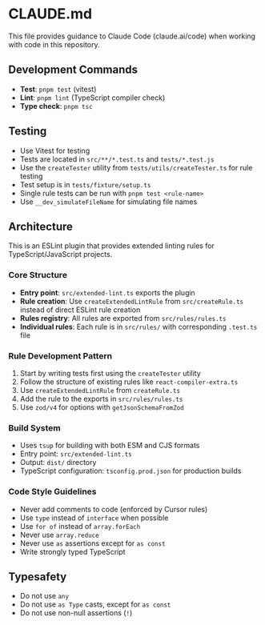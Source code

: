 # CLAUDE.md

This file provides guidance to Claude Code (claude.ai/code) when working with code in this repository.

## Development Commands

- **Test**: `pnpm test` (vitest)
- **Lint**: `pnpm lint` (TypeScript compiler check)
- **Type check**: `pnpm tsc`

## Testing

- Use Vitest for testing
- Tests are located in `src/**/*.test.ts` and `tests/*.test.js`
- Use the `createTester` utility from `tests/utils/createTester.ts` for rule testing
- Test setup is in `tests/fixture/setup.ts`
- Single rule tests can be run with `pnpm test <rule-name>`
- Use `__dev_simulateFileName` for simulating file names

## Architecture

This is an ESLint plugin that provides extended linting rules for TypeScript/JavaScript projects.

### Core Structure

- **Entry point**: `src/extended-lint.ts` exports the plugin
- **Rule creation**: Use `createExtendedLintRule` from `src/createRule.ts` instead of direct ESLint rule creation
- **Rules registry**: All rules are exported from `src/rules/rules.ts`
- **Individual rules**: Each rule is in `src/rules/` with corresponding `.test.ts` file

### Rule Development Pattern

1. Start by writing tests first using the `createTester` utility
2. Follow the structure of existing rules like `react-compiler-extra.ts`
3. Use `createExtendedLintRule` from `createRule.ts`
4. Add the rule to the exports in `src/rules/rules.ts`
5. Use `zod/v4` for options with `getJsonSchemaFromZod`

### Build System

- Uses `tsup` for building with both ESM and CJS formats
- Entry point: `src/extended-lint.ts`
- Output: `dist/` directory
- TypeScript configuration: `tsconfig.prod.json` for production builds

### Code Style Guidelines

- Never add comments to code (enforced by Cursor rules)
- Use `type` instead of `interface` when possible
- Use `for of` instead of `array.forEach`
- Never use `array.reduce`
- Never use `as` assertions except for `as const`
- Write strongly typed TypeScript

## Typesafety

- Do not use `any`
- Do not use `as Type` casts, except for `as const`
- Do not use non-null assertions (`!`)
